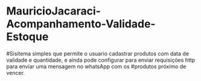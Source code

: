 # MauricioJacaraci-Acompanhamento-Validade-Estoque

#Sisitema simples que permite o usuario cadastrar produtos com data de validade e quantidade, e ainda pode configurar para enviar requisições http para enviar uma mensagem no whatsApp com os #produtos próximo de vencer.
